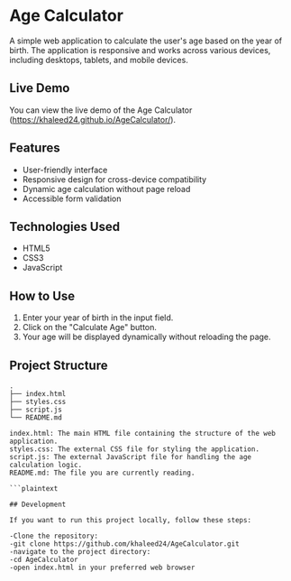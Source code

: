 # Age Calculator

A simple web application to calculate the user's age based on the year of birth. The application is responsive and works across various devices, including desktops, tablets, and mobile devices.

## Live Demo

You can view the live demo of the Age Calculator (https://khaleed24.github.io/AgeCalculator/).

## Features

- User-friendly interface
- Responsive design for cross-device compatibility
- Dynamic age calculation without page reload
- Accessible form validation

## Technologies Used

- HTML5
- CSS3
- JavaScript

## How to Use

1. Enter your year of birth in the input field.
2. Click on the "Calculate Age" button.
3. Your age will be displayed dynamically without reloading the page.

## Project Structure

```plaintext
.
├── index.html
├── styles.css
├── script.js
└── README.md

index.html: The main HTML file containing the structure of the web application.
styles.css: The external CSS file for styling the application.
script.js: The external JavaScript file for handling the age calculation logic.
README.md: The file you are currently reading.

```plaintext

## Development

If you want to run this project locally, follow these steps:

-Clone the repository:
-git clone https://github.com/khaleed24/AgeCalculator.git
-navigate to the project directory:
-cd AgeCalculator
-open index.html in your preferred web browser